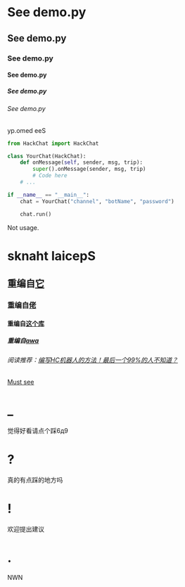 # See demo.py
## See demo.py
### See demo.py
#### See demo.py
##### See demo.py
###### See demo.py
yp.omed eeS
```python
from HackChat import HackChat

class YourChat(HackChat):
    def onMessage(self, sender, msg, trip):
        super().onMessage(sender, msg, trip)
        # Code here
    # ...

if __name__ == "__main__":
    chat = YourChat("channel", "botName", "password")

    chat.run()
```

Not usage.

# sknaht laicepS
## 重编自[它](https://github.com/gkbrk/hackchat)
### 重编自[佬](https://github.com/gkbrk/hackchat)
#### 重编自[这个库](https://github.com/gkbrk/hackchat)
##### 重编自[awa](https://github.com/gkbrk/hackchat)
###### 阅读推荐：[编写HC机器人的方法！最后一个99%的人不知道？](https://github.com/gkbrk/hackchat)
[Must see](https://github.com/gkbrk/hackchat)

# _
觉得好看请点个踩6д9

# ?
真的有点踩的地方吗

# !
欢迎提出建议

# .
NWN